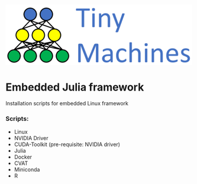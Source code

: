 ![alt text](https://github.com/cirobr/TinyMachines.jl/blob/main/images/logo-name-tm.png?raw=true)

# Embedded Julia framework
Installation scripts for embedded Linux framework

### Scripts:
* Linux
* NVIDIA Driver
* CUDA-Toolkit (pre-requisite: NVIDIA driver)
* Julia
* Docker
* CVAT
* Miniconda
* R
